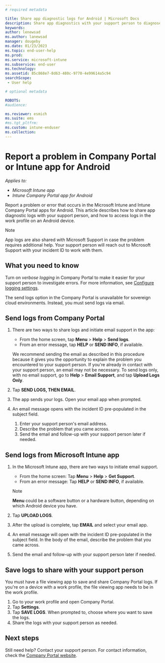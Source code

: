 ```yaml
---
# required metadata

title: Share app diagnostic logs for Android | Microsoft Docs
description: Share app diagnostics with your support person to diagnose a problem with the Microsoft Intune or Company Portal app for Android.  
keywords:
author: lenewsad
ms.author: lanewsad
manager: dougeby
ms.date: 01/23/2023
ms.topic: end-user-help
ms.prod:
ms.service: microsoft-intune
ms.subservice: end-user
ms.technology:
ms.assetid: 85c868e7-8d63-480c-9770-4e99614a5c94
searchScope:
 - User help

# optional metadata

ROBOTS:  
#audience:

ms.reviewer: esmich  
ms.suite: ems
#ms.tgt_pltfrm:
ms.custom: intune-enduser
ms.collection: 
---
```



# Report a problem in Company Portal or Intune app for Android   
*Applies to:*
* *Microsoft Intune app*
* *Intune Company Portal app for Android*  

Report a problem or error that occurs in the Microsoft Intune and Intune Company Portal apps for Android. This article describes how to share app diagnostic logs with your support person, and how to access logs in the work profile on an Android device. 

> [!NOTE]
> App logs are also shared with Microsoft Support in case the problem requires additional help. Your support person will reach out to Microsoft Support with your incident ID to work with them.    

## What you need to know  
Turn on _verbose logging_ in Company Portal to make it easier for your support person to investigate errors. For more information, see [Configure logging settings](use-verbose-logging-to-help-your-it-administrator-fix-device-issues-android.md).  

The send logs option in the Company Portal is unavailable for sovereign cloud environments. Instead, you must send logs via email. 

## Send logs from Company Portal      

1. There are two ways to share logs and initiate email support in the app:
   
    * From the home screen, tap **Menu** > **Help** > **Send logs**.    
    * From an error message, tap **HELP** or **SEND INFO**, if available. 

    We recommend sending the email as described in this procedure because it gives you the opportunity to explain the problem you encountered to your support person. If you're already in contact with your support person, an email may not be necessary. To send logs only, with no email support, go to **Help** > **Email Support**, and tap **Upload Logs Only**. 
2. Tap  **SEND LOGS, THEN EMAIL**.  
3. The app sends your logs. Open your email app when prompted.   
4. An email message opens with the incident ID pre-populated in the subject field. 
    1. Enter your support person's email address. 
    2. Describe the problem that you came across. 
    3. Send the email and follow-up with your support person later if needed. 

## Send logs from Microsoft Intune app   

1. In the Microsoft Intune app, there are two ways to initiate email support.  
    * From the home screen: Tap **Menu** > **Help** > **Get Support**.  
    * From an error message: Tap **HELP** or **SEND INFO**, if available.  

    > [!NOTE]
    > **Menu** could be a software button or a hardware button, depending on which Android device you have.

3. Tap **UPLOAD LOGS**.  
4. After the upload is complete, tap **EMAIL** and select your email app.  
5. An email message will open with the incident ID pre-populated in the subject field. In the body of the email, describe the problem that you came across. 
6. Send the email and follow-up with your support person later if needed.   

## Save logs to share with your support person
You must have a file viewing app to save and share Company Portal logs. If you're on a device with a work profile, the file viewing app needs to be in the work profile.  

1. Go to your work profile and open Company Portal.  
2. Tap **Settings**.  
3. Tap **SAVE LOGS**. When prompted to, choose where you want to save the logs.  
4. Share the logs with your support person as needed.  

## Next steps  

Still need help? Contact your support person. For contact information, check the [Company Portal website](https://go.microsoft.com/fwlink/?linkid=2010980).
